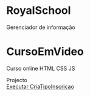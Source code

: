 # RoyalSchool
Gerenciador de informação



# CursoEmVideo
Curso online HTML CSS JS

Projecto
<br>
<a href="https://ruipimenta21.github.io/RoyalScholl/html/tipoInscricao/criaTipoInscricao.html">Executar CriaTipoInscricao</a>
<br>